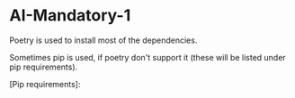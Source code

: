 # AI-Mandatory-1

Poetry is used to install most of the dependencies.

Sometimes pip is used, if poetry don't support it (these will be listed under pip requirements).

[Pip requirements]:

